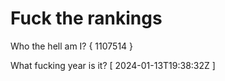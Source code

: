 # Fuck the rankings

Who the hell am I?
{ 1107514 }

What fucking year is it?
[ 2024-01-13T19:38:32Z ]
